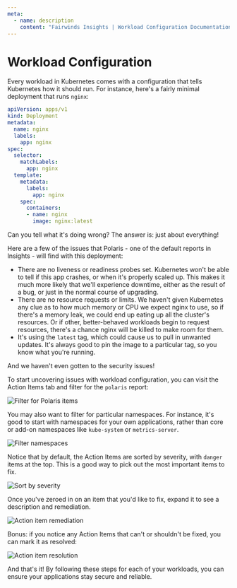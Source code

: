 ```yaml
---
meta:
  - name: description
    content: "Fairwinds Insights | Workload Configuration Documentation. Read Common Use Cases. "
---
```

# Workload Configuration

Every workload in Kubernetes comes with a configuration that tells Kubernetes how it should run.
For instance, here's a fairly minimal deployment that runs `nginx`:

```yaml
apiVersion: apps/v1
kind: Deployment
metadata:
  name: nginx
  labels:
    app: nginx
spec:
  selector:
    matchLabels:
      app: nginx
  template:
    metadata:
      labels:
        app: nginx
    spec:
      containers:
      - name: nginx
        image: nginx:latest
```

Can you tell what it's doing wrong? The answer is: just about everything!

Here are a few of the issues that Polaris - one of the default reports in Insights - will find with this
deployment:
* There are no liveness or readiness probes set. Kubernetes won't be able to tell if
this app crashes, or when it's properly scaled up. This makes it much more likely that we'll experience downtime,
either as the result of a bug, or just in the normal course of upgrading.
* There are no resource requests or limits. We haven't given Kubernetes any clue as to how much memory or CPU we
expect nginx to use, so if there's a memory leak, we could end up eating up all the cluster's resources. Or if
other, better-behaved workloads begin to request resources, there's a chance nginx will be killed to make room for them.
* It's using the `latest` tag, which could cause us to pull in unwanted updates. It's always good to pin
the image to a particular tag, so you know what you're running.

And we haven't even gotten to the security issues!

To start uncovering issues with workload configuration, you can visit the Action Items tab
and filter for the `polaris` report:

<div class="mini-img">
<img :src="$withBase('/img/filter-polaris.png')" alt="Filter for Polaris items">
</div>

You may also want to filter for particular namespaces. For instance, it's good to start with
namespaces for your own applications, rather than core or add-on namespaces like `kube-system` or `metrics-server`.

<div class="mini-img">
<img :src="$withBase('/img/filter-namespaces.png')" alt="Filter namespaces">
</div>

Notice that by default, the Action Items are sorted by severity, with `danger` items at the top.
This is a good way to pick out the most important items to fix.

<div class="mini-img">
<img :src="$withBase('/img/sort-by-severity.png')" alt="Sort by severity">
</div>

Once you've zeroed in on an item that you'd like to fix, expand it to see a description and
remediation.

<img :src="$withBase('/img/ai-remediation.png')" alt="Action item remediation">

Bonus: if you notice any Action Items that can't or shouldn't be fixed, you can mark it as resolved:

<div class="mini-img">
<img :src="$withBase('/img/ai-resolution.png')" alt="Action item resolution">
</div>

And that's it! By following these steps for each of your workloads, you can ensure your applications
stay secure and reliable.
